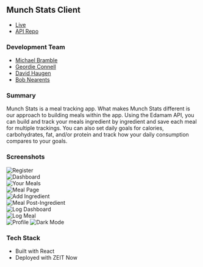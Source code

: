 ## Munch Stats Client
+ [Live](https://munchstats.now.sh/register)  
+ [API Repo](https://github.com/thinkful-ei-armadillo/munchstats-api)  

### Development Team
+ [Michael Bramble](https://github.com/mwbramble)  
+ [Geordie Connell](https://github.com/geordo9)  
+ [David Haugen](https://github.com/DavidHaugen)  
+ [Bob Nearents](https://github.com/bobnearents)  

### Summary
Munch Stats is a meal tracking app. What makes Munch Stats different is our approach to building meals within the app. Using the Edamam API, you can build and track your meals ingredient by ingredient and save each meal for multiple trackings. You can also set daily goals for calories, carbohydrates, fat, and/or protein and track how your daily consumption compares to your goals.

### Screenshots
![Register](https://i.imgur.com/jTl6s57.png)  
![Dashboard](https://i.imgur.com/2lYKzJj.png)  
![Your Meals](https://i.imgur.com/Y4hBz7f.png)  
![Meal Page](https://i.imgur.com/v9wnMLb.png)  
![Add Ingredient](https://i.imgur.com/zYteyAw.png)  
![Meal Post-Ingredient](https://i.imgur.com/1DT2Ri0.png)  
![Log Dashboard](https://i.imgur.com/umZCpq9.png)  
![Log Meal](https://i.imgur.com/Uh5uvek.png)  
![Profile](https://i.imgur.com/YGfUpwh.png)
![Dark Mode](https://i.imgur.com/uNRCnFc.png)  

### Tech Stack
+ Built with React
+ Deployed with ZEIT Now
